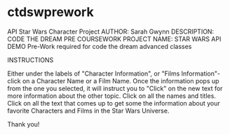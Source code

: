 # ctdswprework
API Star Wars Character Project
AUTHOR: Sarah Gwynn
DESCRIPTION: CODE THE DREAM PRE COURSEWORK PROJECT NAME: STAR WARS API DEMO Pre-Work required for code the dream advanced classes

INSTRUCTIONS

Either under the labels of "Character Information", or "Films Information"- click on a Character Name or a Film Name.
Once the information pops up from the one you selected, it will instruct you to "Click" on the new text for more information about the other topic. 
Click on all the names and titles.
Click on all the text that comes up to get some the information about your favorite Characters and Films in the Star Wars Universe.

Thank you!
